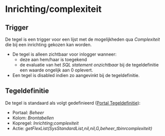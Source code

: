 # Inrichting/complexiteit

## Trigger

De tegel is een trigger voor een lijst met de mogelijkheden qua *Complexiteit* die bij een inrichting gekozen kan worden.

* De tegel is alleen zichtbaar voor inlogger wanneer:
  * deze aan hem/haar is toegekend
  * de evaluatie van het *SQL statement onzichtbaar* bij de tegeldefinitie een waarde ongelijk aan 0 oplevert.
* Een tegel is disabled indien zo aangevinkt bij de tegeldefinitie.

## Tegeldefinitie

De tegel is standaard als volgt gedefinieerd ([Portal Tegeldefinitie](/instellen_inrichten/portaldefinitie/portal_tegel.md)):

* Portaal: *Beheer*
* Kolom: *Brontabellen*
* Kopregel: *Inrichting;complexiteit*
* Actie: *getFlexList(SysStandardList,nil,nil,G,beheer_tbinrcomplexiteit)*
